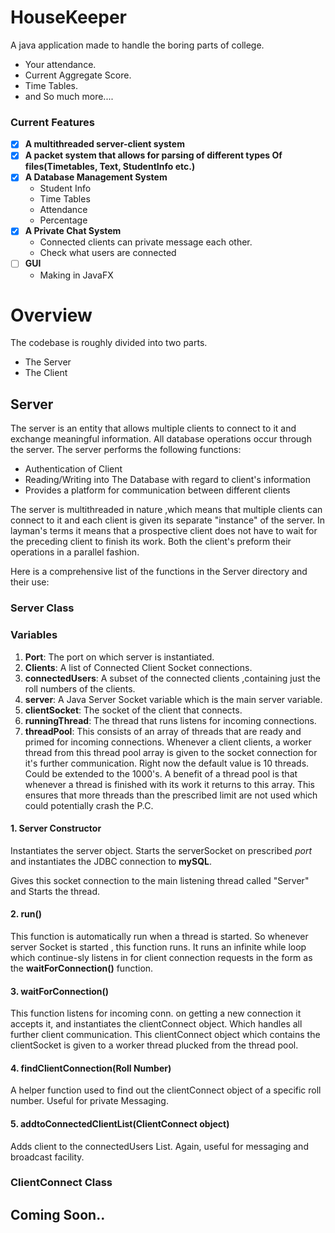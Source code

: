 # HouseKeeper
A java application made to handle the boring parts of college.
* Your attendance.
* Current Aggregate Score.
* Time Tables.
* and So much more....

### Current Features
* [x] **A multithreaded server-client system**
* [x] **A packet system that allows for parsing of different types Of files(Timetables, Text, StudentInfo etc.)**  
* [x] **A Database Management System**
  - Student Info
  - Time Tables
  - Attendance
  - Percentage
* [x] **A Private Chat System**
  - Connected clients can private message each other.
  - Check what users are connected
* [ ] **GUI**
  - Making in JavaFX

# Overview

 The codebase is roughly divided into two parts.
 - The Server
 - The Client

## Server
The server is an entity that allows multiple clients to connect to it and exchange meaningful information.
All database operations occur through the server.
The server performs the following functions:
- Authentication of Client
- Reading/Writing into The Database with regard to client's information
- Provides a platform for communication between different clients


The server is multithreaded in nature ,which means that multiple clients can connect to it and each client is given its separate "instance" of the server.
In layman's terms it means that a prospective client does not have to wait for the preceding client to finish its work. Both the client's preform their operations in a parallel fashion.

Here is a comprehensive list of the functions in the Server directory and their use:
### Server Class
### Variables
1. **Port**:
The port on which server is instantiated.
2. **Clients**:
A list of Connected Client Socket connections.
3. **connectedUsers**:
 A subset of the connected clients ,containing just the roll numbers of the clients.
4. **server**:
A Java Server Socket variable which is the main server variable.
5. **clientSocket**:
The socket of the client that connects.
6. **runningThread**:
 The thread that runs listens for incoming connections.
7. **threadPool**:
This consists of an array of threads that are ready and primed for incoming connections. Whenever a client clients, a worker thread from this thread pool array is given to the socket connection for it's further communication. Right now the default value is 10 threads. Could be extended to the 1000's. A benefit of a thread pool is that whenever a thread is finished with its work it returns to this array. This ensures that more threads than the prescribed limit are not used which could potentially crash the P.C.

#### 1. Server Constructor
Instantiates the server object. Starts the serverSocket on prescribed *port* and instantiates the JDBC connection to **mySQL**.

Gives this socket connection to the main listening thread called "Server" and Starts the thread.

#### 2. run()
This function is automatically run when a thread is started. So whenever server Socket is started , this function runs.
It runs an infinite while loop which continue-sly listens in for client connection requests in the form as the **waitForConnection()** function.

#### 3. waitForConnection()

This function listens for incoming conn. on getting a new connection it accepts it, and instantiates the clientConnect object. Which handles all further client communication.
This clientConnect object which contains the clientSocket is given to a worker thread plucked from the thread pool.

#### 4. findClientConnection(Roll Number)

A helper function used to find out the clientConnect object of a specific roll number.
Useful for private Messaging.

#### 5. addtoConnectedClientList(ClientConnect object)

Adds client to the connectedUsers List. Again, useful for messaging and broadcast facility.


### ClientConnect Class

## Coming Soon..
